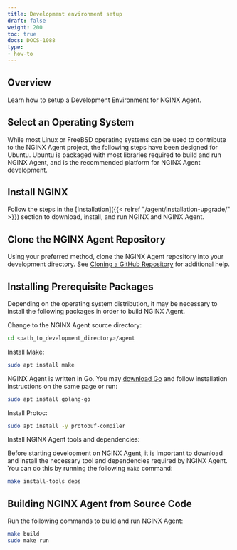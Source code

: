 ```yaml
---
title: Development environment setup
draft: false
weight: 200
toc: true
docs: DOCS-1088
type:
- how-to
---
```


## Overview

Learn how to setup a Development Environment for NGINX Agent.

## Select an Operating System

While most Linux or FreeBSD operating systems can be used to contribute to the NGINX Agent project, the following steps have been designed for Ubuntu. Ubuntu is packaged with most libraries required to build and run NGINX Agent, and is the recommended platform for NGINX Agent development.

## Install NGINX

Follow the steps in the [Installation]({{< relref "/agent/installation-upgrade/" >}}) section to download, install, and run NGINX and NGINX Agent.

## Clone the NGINX Agent Repository

Using your preferred method, clone the NGINX Agent repository into your development directory. See [Cloning a GitHub Repository](https://docs.github.com/en/repositories/creating-and-managing-repositories/cloning-a-repository) for additional help.

## Installing Prerequisite Packages
Depending on the operating system distribution, it may be necessary to install the following packages in order to build NGINX Agent.

Change to the NGINX Agent source directory:
```bash
cd <path_to_development_directory>/agent
```

Install Make:
```bash
sudo apt install make
```

NGINX Agent is written in Go. You may [download Go](https://go.dev/doc/install) and follow installation instructions on the same page or run:
```bash
sudo apt install golang-go
```

Install Protoc:
```bash
sudo apt install -y protobuf-compiler
```

Install NGINX Agent tools and dependencies:

Before starting development on NGINX Agent, it is important to download and install the necessary tool and dependencies required by NGINX Agent. You can do this by running the following `make` command:
```bash
make install-tools deps
```

## Building NGINX Agent from Source Code

Run the following commands to build and run NGINX Agent:

```bash
make build
sudo make run
```
